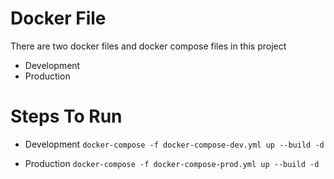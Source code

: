 # Docker File

There are two docker files and docker compose files in this project
- Development
- Production

# Steps To Run

- Development
`docker-compose -f docker-compose-dev.yml up --build -d`

- Production
`docker-compose -f docker-compose-prod.yml up --build -d`

